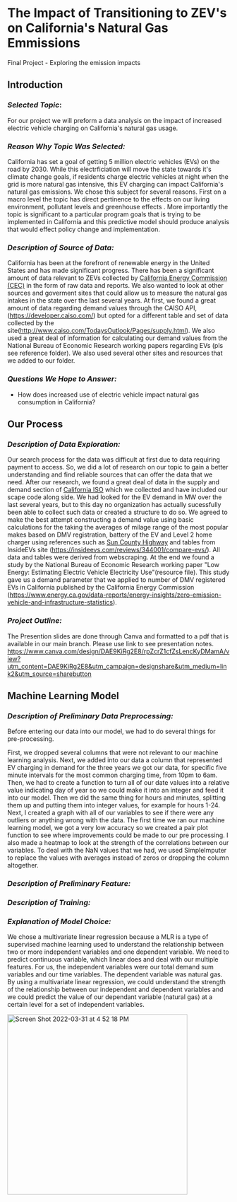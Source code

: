 # The Impact of Transitioning to ZEV's on California's Natural Gas Emmissions
Final Project - Exploring the emission impacts 

## Introduction

### *Selected Topic*: 
For our project we will preform a data analysis on the impact of increased electric vehicle charging on California's natural gas usage.

### *Reason Why Topic Was Selected:*
California has set a goal of getting 5 million electric vehicles (EVs) on the road by 2030. While this electrficiation will move the state towards it's climate change goals, if residents charge electric vehicles at night when the grid is more natural gas intensive, this EV charging can impact California's natural gas emissions. We chose this subject for several reasons. First on a macro level the topic has direct pertinence to the effects on our living environment, pollutant levels and greenhouse effects . More importantly the topic is significant to a particular program goals that is trying to be implemented in California and this predictive model should produce analysis that would effect policy change and implementation.  

### *Description of Source of Data:*
California has been at the forefront of renewable energy in the United States and has made significant progress. There has been a significant amount of data relevant to ZEVs collected by [California Energy Commission (CEC)](https://www.energy.ca.gov/) in the form of raw data and reports. We also wanted to look at other sources and goverment sites that could allow us to measure the natural gas intakes in the state over the last several years. At first, we found a great amount of data regarding demand values through the CAISO API, (https://developer.caiso.com/) but opted for a different table and set of data collected by the site(http://www.caiso.com/TodaysOutlook/Pages/supply.html). We also used a great deal of information for calculating our demand values from the National Bureau of Economic Research working papers regarding EVs (pls see reference folder). We also used several other sites and resources that we added to our folder. 

### *Questions We Hope to Answer:*
- How does increased use of electric vehicle impact natural gas consumption in California?

## Our Process


### *Description of Data Exploration:*
Our search process for the data was difficult at first due to data requiring payment to access. So, we did a lot of research on our topic to gain a better understanding and find reliable sources that can offer the data that we need. After our research, we found a great deal of data in the supply and demand section of [California ISO]( https://www.caiso.com/todaysoutlook/Pages/index.html) which we collected and have included our scape code along side. We had looked for the EV demand in MW over the last several years, but to this day no organization has actually sucessfully been able to collect such data or created a structure to do so. We agreed to make the best attempt constructing a demand value using basic calculations for the taking the averages of milage range of the most popular makes based on DMV registration, battery of the EV and Level 2 home charger using references such as [Sun County Highway](https://suncountryhighway.ca/ev-charge-times/) and tables from InsideEVs site (https://insideevs.com/reviews/344001/compare-evs/). All data and tables were derived from webscraping. At the end we found a study by the National Bureau of Economic Research working paper "Low Energy: Estimating Electric Vehicle Electricity Use"(resource file). This study gave us a demand parameter that we applied to number of DMV registered EVs in California published by the California Energy Commission (https://www.energy.ca.gov/data-reports/energy-insights/zero-emission-vehicle-and-infrastructure-statistics).
 
### *Project Outline:*

The Presention slides are done through Canva and formatted to a pdf that is available in our main branch. Please use link to see presentation notes.
https://www.canva.com/design/DAE9KiRg2E8/rpZcrZ1cfZsLencKyDMamA/view?utm_content=DAE9KiRg2E8&utm_campaign=designshare&utm_medium=link2&utm_source=sharebutton


## Machine Learning Model 

### *Description of Preliminary Data Preprocessing:*

Before entering our data into our model, we had to do several things for pre-processing.

First, we dropped several columns that were not relevant to our machine learning analysis. Next, we added into our data a column that represented EV charging in demand for the three years we got our data, for specific five minute intervals for the most common charging time, from 10pm to 6am. Then, we had to create a function to turn all of our date values into a relative value indicating day of year so we could make it into an integer and feed it into our model. Then we did the same thing for hours and minutes, splitting them up and putting them into integer values, for example for hours 1-24.  Next, I created a graph with all of our variables to see if there were any outliers or anything wrong with the data. The first time we ran our machine learning model, we got a very low accuracy so we created a pair plot function to see where improvements could be made to our pre processing. I also made a heatmap to look at the strength of the correlations between our variables. To deal with the NaN values that we had, we used SimpleImputer to replace the values with averages instead of zeros or dropping the column altogether. 

 
### *Description of Preliminary Feature:*

### *Description of Training:*
 
### *Explanation of Model Choice:*

We chose a multivariate linear regression because a MLR is a type of supervised machine learning used to understand 
the relationship between two or more independent variables and one dependent variable. We need to predict continuous variable, which linear does and deal with our multiple features. For us, the independent variables were our total demand sum variables and our time variables. The dependent variable was natural gas. By using a  multivariate linear regression, we could understand the strength of the relationship between our independent and dependent variables and we could predict the value of our dependant variable (natural gas) at a certain level for a set of independent variables.


<img width="408" alt="Screen Shot 2022-03-31 at 4 52 18 PM" src="https://user-images.githubusercontent.com/92963227/161167936-7e899377-c352-47f1-82a4-ae5b0797df0f.png">
